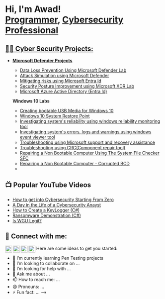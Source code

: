 
<h1>Hi, I'm Awad! <br/><a href="https://github.com/joshmadakor1">Programmer</a>, <a href="https://www.linkedin.com/in/joshmadakor/">Cybersecurity Professional </a> <a href="https://www.youtube.com/c/joshmadakor>YouTuber"</a></h1>



<h2>👨‍💻 Cyber Security Projects: </h2>

- <b> Microsoft Defender Projects </b>
  - [Data Loss Prevention Using Microsoft Defender Lab](https://github.com/AwadShaikh/Microsoft-Defender-Labs)
  - [Attack Simulation using Microsoft Defender](https://github.com/AwadShaikh/Attack-Simulation-)
  - [Mitigating risks using Microsoft Entra Id](https://github.com/AwadShaikh/Microsoft-Entra-Id-Lab)
  - [Security Posture Improvement using Microsoft XDR Lab](https://github.com/AwadShaikh/Security-Posture-Improvement-Lab)
  - [Microsoft Azure Active Directory (Entra Id)](https://github.com/AwadShaikh/Defender-for-cloud-lab) 


  <b> Windows 10 Labs </b>
  - [Creating bootable USB Media for Windows 10 ](https://github.com/AwadShaikh/Bootable-USB-media-)
  - [Windows 10 System Restore Point ](https://github.com/AwadShaikh/Microsoft-10-System-restore-point-)
  - [Investigating system's reliability using windows reliability monitoring tool](https://github.com/AwadShaikh/Reliability-monitoring)
  - [Investigating system's errors, logs and warnings using windows event viewer tool ](https://github.com/AwadShaikh/Event-viewer-tool-lab)
  - [Troubleshooting using Microsoft support and recovery assistance](https://github.com/AwadShaikh/Microsoft-support-and-recovery-assistance) 
  - [Troubleshooting using CRC(Component repair tool) ](https://github.com/AwadShaikh/CRC-lab-)
  - [Repairing a Non Bootable Computer Using The System File Checker SFC](https://github.com/AwadShaikh/SFC-lab/blob/main/README.md)
  - [Repairing a Non Bootable Computer - Corrupted BCD ](https://github.com/AwadShaikh/Defender-for-cloud-lab)
  -   
<h2>📺 Popular YouTube Videos</h2>

- [How to get into Cybersecurity Starting From Zero](https://www.youtube.com/watch?v=a83ASGn_V_s)
- [A Day in the Life of a Cybersecurity Anayst](https://www.youtube.com/watch?v=uHy3oM7NnoU)
- [How to Create a KeyLogger (C#)](https://www.youtube.com/watch?v=N-L9hklSlNk)
- [Ransomware Demonstration (C#)](https://www.youtube.com/watch?v=OfvdQeh79s0)
- [Is WGU Legit?](https://www.youtube.com/watch?v=E2MwRWxDBkA)

<h2> 🤳 Connect with me:</h2>

[<img align="left" alt="JoshMadakor | YouTube" width="22px" src="https://cdn.jsdelivr.net/npm/simple-icons@v3/icons/youtube.svg" />][youtube]
[<img align="left" alt="JoshMadakor | Twitter" width="22px" src="https://cdn.jsdelivr.net/npm/simple-icons@v3/icons/twitter.svg" />][twitter]
[<img align="left" alt="JoshMadakor | LinkedIn" width="22px" src="https://cdn.jsdelivr.net/npm/simple-icons@v3/icons/linkedin.svg" />][linkedin]
[<img align="left" alt="JoshMadakor | Instagram" width="22px" src="https://cdn.jsdelivr.net/npm/simple-icons@v3/icons/instagram.svg" />][instagram]

[twitter]: https://twitter.com/joshmadakor
[youtube]: https://www.youtube.com/c/joshmadakor
[instagram]: https://www.instagram.com/joshmadakor/
[linkedin]: https://linkedin.com/in/joshmadakor

Here are some ideas to get you started:
- 🌱 I’m currently learning Pen Testing projects
- 👯 I’m looking to collaborate on ...
- 🤔 I’m looking for help with ...
- 💬 Ask me about ...
- 📫 How to reach me: ...
- 😄 Pronouns: ...
- ⚡ Fun fact: ...
-->
